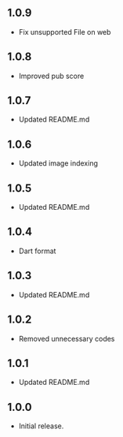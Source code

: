 ## 1.0.9

- Fix unsupported File on web

## 1.0.8

- Improved pub score

## 1.0.7

- Updated README.md

## 1.0.6

- Updated image indexing

## 1.0.5

- Updated README.md

## 1.0.4

- Dart format

## 1.0.3

- Updated README.md

## 1.0.2

- Removed unnecessary codes

## 1.0.1

- Updated README.md

## 1.0.0

- Initial release.








